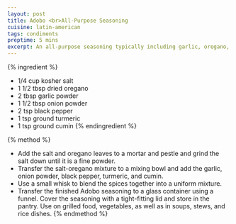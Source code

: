 ```yaml
---
layout: post
title: Adobo <br>All-Purpose Seasoning
cuisine: latin-american
tags: condiments
preptime: 5 mins
excerpt: An all-purpose seasoning typically including garlic, oregano, black pepper, herbs, and spices.
---
```


{% ingredient %}
- 1/4 cup kosher salt
- 1 1/2 tbsp dried oregano
- 2 tbsp garlic powder
- 1 1/2 tbsp onion powder
- 2 tsp black pepper
- 1 tsp ground turmeric
- 1 tsp ground cumin
{% endingredient %}

{% method %}
- Add the salt and oregano leaves to a mortar and pestle and grind the salt down until it is a fine powder.
- Transfer the salt-oregano mixture to a mixing bowl and add the garlic, onion powder, black pepper, turmeric, and cumin.
- Use a small whisk to blend the spices together into a uniform mixture.
- Transfer the finished Adobo seasoning to a glass container using a funnel. Cover the seasoning with a tight-fitting lid and store in the pantry. Use on grilled food, vegetables, as well as in soups, stews, and rice dishes.
{% endmethod %}